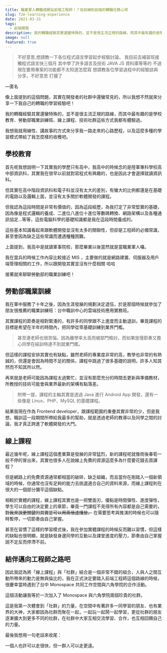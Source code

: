 ```yaml
---
title: 職業軍人轉職成網站前端工程師！？從前線到前端的轉職任務心得
slug: f2e-learning-experience
date: 2021-03-31
tags:
  - 前端開發
description: 我的轉職經驗其實還蠻特殊的，並不是很主流正規的路線，而其中最有趣的是學校教育、勞動部職業訓練班、線上課程、技術社群這些方式我都有體驗過，我就用講故事的方式來分享這麼多種的學習模式帶給了我怎麼樣的收穫吧。
image: null
featured: true
---
```



> 不好意思,想請教一下各位程式語言學習起步經驗討論， 我目前去補習班接觸程式語言快三個月 其中學了許多語言及技術 JAVA JS 資料庫等等的 不過現在要用專案的功能都不太知道怎麼寫 想請教各位學習過程中的經驗談與分享，不好意思 打擾了

—匿名

像上面提到的這個問題，其實在開發者的社群中還蠻常見的，所以我想不然就來分享一下我自己的轉職的學習經驗吧！

我的轉職經驗其實還蠻特殊的，並不是很主流正規的路線，而其中最有趣的是學校教育、勞動部職業訓練班、線上課程、技術社群這些方式我都有體驗過。

我想我就用線性、講故事的方式來分享我一路走來的心路歷程，以及這麼多種的學習模式帶給了我怎麼樣的收穫吧。

## 學校教育

首先呢我想說明一下其實我的學歷只有高中，我高中的時候念的是陸軍專科學校高中部資訊科，其實我在很早以前就對寫程式有興趣的，也是因此才會選擇就讀資訊科。

但其實在高中階段資訊科和電子科並沒有太大的差別，有蠻大的比例都還是在基礎的電路以及邏輯上面，並沒有太多關於軟體開發的課程。

但我認為這段時間是非常有價值的，因為這段經歷，為我打定了非常堅實的基礎，因為像是程式邏輯的養成、二進位八進位十進位等數碼轉換、網路架構以及各種通訊協定...等等，這些電腦科學的基礎知識都是我在這段時間養成的。

這些基本知識看起來跟軟體開發並沒有太多的關聯性，但卻是工程師的必備常識，甚至會因為缺乏這些常識而遭遇種種困難。

上面提到，我高中是就讀軍事院校，那麼畢業以後當然就是當職業軍人囉。

我在當兵的時候工作內容比較接近 MIS ，主要做的就是網路建置、伺服器及用戶端管理相關的工作，所以跟開發其實並沒有什麼相關 哈哈

接著就來聊聊勞動部的職業訓練吧！



## 勞動部職業訓練

我在軍中服務了十年之後，因為生涯發展的規劃決定退伍，於是那個時候就參加了朋友很推薦的職業訓練班：台中職訓中心的雲端技術應用實務班。

其實課程的節奏是相對緊湊的，有許多的同學跟不上進度而主動退訓，畢竟課程的目標是希望在半年的時間內，把同學從零基礎訓練到業界門檻。



> 甚至連老師也很苦惱，因為離學率太高而被部門檢討，而如果放慢節奏又擔心同學在結訓時達不到就業門檻。



但這樣的課程安排其實也有缺點，雖然老師的專業度非常的高，教學也非常的有熱誠的，但還是會因為時間不足的關係，課程中跳過了很多基礎的說明，許多人知其然而不知其所以然。

再來就是老師可能因為課程太過繁忙，並沒有那麼充分的時間去更新與準備教材，所教授的技術可能會與業界最新的架構有點落差。



> 附帶一提，課程的主軸其實是透過 Java 進行 Android App 開發，還有一些像是 Linux、PHP、MySQL 的基礎課程。



結果我現在作為 Frontend developer，跟課程範圍的重疊其實非常的少，但是我想，職訓這一段期間所帶給我最多的幫助，就是透過老師的教導以及同學之間的討論，我才真正跨進了軟體開發的大門。



## 線上課程

最近幾年呢，線上課程這個產業算是發展的非常猛烈，新的課程呢就像雨後春筍一般不停的冒出來，其實也很多人在說線上免費的資源這麼多為什麼要花錢去買課程？

但是網路上的免費資源通常都相當的破碎，缺乏組織，而且當你在剛踏入一個新領域的時候，你通常也沒有足夠的能力去挑選適合自己的資料來源，而線上課程則在很大的一個部分彌平這個缺點。

相較於實體的課程，線上課程其實也是一把雙面刃，優點是時間彈性、進度彈性，學生可以自由的決定要上的章節，畢竟一門課程不見得所有內容都是自己需要的， ~~對我來說更關鍵的其實是可以用兩倍速播放，~~ 在需要思考與推演的時候也可以隨時暫停，一切節奏由自己掌握。

甚至在習慣了這樣的學習模式後，我在參加實體課程的時候反而難以習慣，但這樣的缺點也很明顯，就是缺發身邊同學的互動以及課堂進度的壓力，節奏由自己掌握說不定反而停滯不前。



## 結伴邁向工程師之路吧

因此我認為將「線上課程」與「社群」結合是一個非常不錯的組合，人與人之間互動所帶來的動力是無與倫比的，我在正式決定要踏入前端工程師這個路線的時候，很慶幸當時遇到了台中 Monospace 共同工作空間與六角學院的合作活動。

這個活動讓我等於一次加入了 Monospace 與六角學院兩個珍貴的社群。

這是我第一次體會到「社群」的力量，在空間中有著許多一同學習的朋友、也有業界的大神，大家都因為社群而聚在一起，一起玩一起鬧一起學習，更從社群的朋友逐漸擴大到更多不同的社群，在社群中大家互相交流學習、合作，也互相回饋自己的力量。

最後我想用一句老話來收尾：

一個人也許可以走很快，但一群人可以走更遠。
